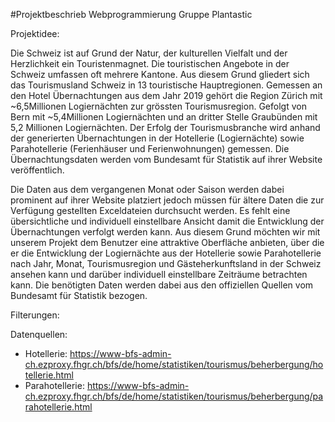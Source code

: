 #Projektbeschrieb Webprogrammierung Gruppe Plantastic 

Projektidee:

Die Schweiz ist auf Grund der Natur, der kulturellen Vielfalt und der Herzlichkeit ein Touristenmagnet. Die touristischen Angebote in der Schweiz
umfassen oft mehrere Kantone. Aus diesem Grund gliedert sich das Tourismusland Schweiz in 13 touristische Hauptregionen. Gemessen an den Hotel
Übernachtungen aus dem Jahr 2019 gehört die Region Zürich mit ~6,5Millionen Logiernächten zur grössten Tourismusregion. Gefolgt von Bern
mit ~5,4Millionen Logiernächten und an dritter Stelle Graubünden mit 5,2 Millionen Logiernächten. Der Erfolg der Tourismusbranche wird anhand
der generierten Übernachtungen in der Hotellerie (Logiernächte) sowie Parahotellerie (Ferienhäuser und Ferienwohnungen) gemessen. Die Übernachtungsdaten
werden vom Bundesamt für Statistik auf ihrer Website veröffentlich.

Die Daten aus dem vergangenen Monat oder Saison werden dabei prominent auf ihrer Website platziert jedoch müssen für ältere Daten die zur Verfügung gestellten
Exceldateien durchsucht werden. Es fehlt eine übersichtliche und individuell einstellbare Ansicht damit die Entwicklung der Übernachtungen verfolgt werden kann.
Aus diesem Grund möchten wir mit unserem Projekt dem Benutzer eine attraktive Oberfläche anbieten, über die er die Entwicklung der Logiernächte aus der Hotellerie
sowie Parahotellerie nach Jahr, Monat, Tourismusregion und Gästeherkunftsland in der Schweiz ansehen kann und darüber individuell einstellbare Zeiträume betrachten
kann. Die benötigten Daten werden dabei aus den offiziellen Quellen vom Bundesamt für Statistik bezogen.  

Filterungen:

Datenquellen:

- Hotellerie: https://www-bfs-admin-ch.ezproxy.fhgr.ch/bfs/de/home/statistiken/tourismus/beherbergung/hotellerie.html
- Parahotellerie: https://www-bfs-admin-ch.ezproxy.fhgr.ch/bfs/de/home/statistiken/tourismus/beherbergung/parahotellerie.html

